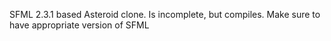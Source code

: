 SFML 2.3.1 based Asteroid clone. Is incomplete, but compiles. Make sure to have appropriate version of SFML
